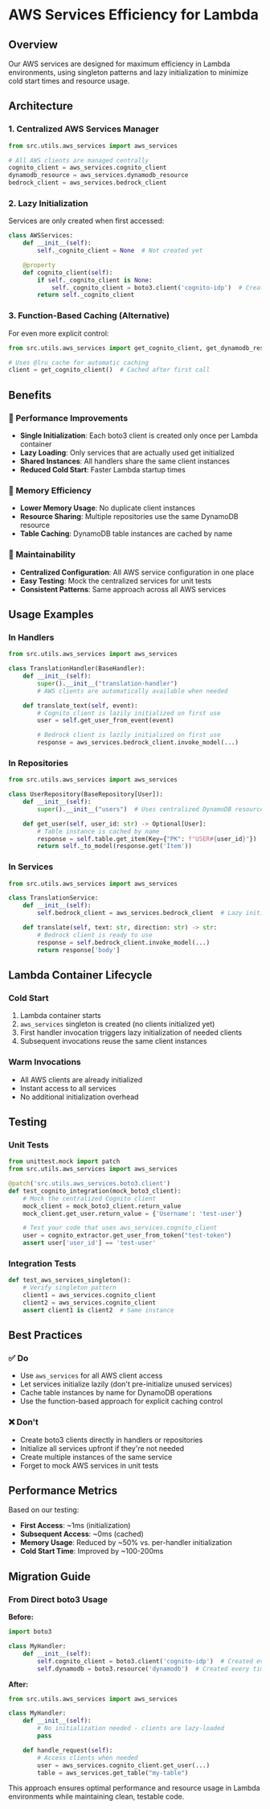 # AWS Services Efficiency for Lambda

## Overview

Our AWS services are designed for maximum efficiency in Lambda environments, using singleton patterns and lazy initialization to minimize cold start times and resource usage.

## Architecture

### 1. Centralized AWS Services Manager

```python
from src.utils.aws_services import aws_services

# All AWS clients are managed centrally
cognito_client = aws_services.cognito_client
dynamodb_resource = aws_services.dynamodb_resource
bedrock_client = aws_services.bedrock_client
```

### 2. Lazy Initialization

Services are only created when first accessed:

```python
class AWSServices:
    def __init__(self):
        self._cognito_client = None  # Not created yet

    @property
    def cognito_client(self):
        if self._cognito_client is None:
            self._cognito_client = boto3.client('cognito-idp')  # Created on first access
        return self._cognito_client
```

### 3. Function-Based Caching (Alternative)

For even more explicit control:

```python
from src.utils.aws_services import get_cognito_client, get_dynamodb_resource

# Uses @lru_cache for automatic caching
client = get_cognito_client()  # Cached after first call
```

## Benefits

### 🚀 Performance Improvements

- **Single Initialization**: Each boto3 client is created only once per Lambda container
- **Lazy Loading**: Only services that are actually used get initialized
- **Shared Instances**: All handlers share the same client instances
- **Reduced Cold Start**: Faster Lambda startup times

### 💾 Memory Efficiency

- **Lower Memory Usage**: No duplicate client instances
- **Resource Sharing**: Multiple repositories use the same DynamoDB resource
- **Table Caching**: DynamoDB table instances are cached by name

### 🔧 Maintainability

- **Centralized Configuration**: All AWS service configuration in one place
- **Easy Testing**: Mock the centralized services for unit tests
- **Consistent Patterns**: Same approach across all AWS services

## Usage Examples

### In Handlers

```python
from src.utils.aws_services import aws_services

class TranslationHandler(BaseHandler):
    def __init__(self):
        super().__init__("translation-handler")
        # AWS clients are automatically available when needed

    def translate_text(self, event):
        # Cognito client is lazily initialized on first use
        user = self.get_user_from_event(event)

        # Bedrock client is lazily initialized on first use
        response = aws_services.bedrock_client.invoke_model(...)
```

### In Repositories

```python
from src.utils.aws_services import aws_services

class UserRepository(BaseRepository[User]):
    def __init__(self):
        super().__init__("users")  # Uses centralized DynamoDB resource

    def get_user(self, user_id: str) -> Optional[User]:
        # Table instance is cached by name
        response = self.table.get_item(Key={"PK": f"USER#{user_id}"})
        return self._to_model(response.get('Item'))
```

### In Services

```python
from src.utils.aws_services import aws_services

class TranslationService:
    def __init__(self):
        self.bedrock_client = aws_services.bedrock_client  # Lazy initialization

    def translate(self, text: str, direction: str) -> str:
        # Bedrock client is ready to use
        response = self.bedrock_client.invoke_model(...)
        return response['body']
```

## Lambda Container Lifecycle

### Cold Start
1. Lambda container starts
2. `aws_services` singleton is created (no clients initialized yet)
3. First handler invocation triggers lazy initialization of needed clients
4. Subsequent invocations reuse the same client instances

### Warm Invocations
- All AWS clients are already initialized
- Instant access to all services
- No additional initialization overhead

## Testing

### Unit Tests

```python
from unittest.mock import patch
from src.utils.aws_services import aws_services

@patch('src.utils.aws_services.boto3.client')
def test_cognito_integration(mock_boto3_client):
    # Mock the centralized Cognito client
    mock_client = mock_boto3_client.return_value
    mock_client.get_user.return_value = {'Username': 'test-user'}

    # Test your code that uses aws_services.cognito_client
    user = cognito_extractor.get_user_from_token("test-token")
    assert user['user_id'] == 'test-user'
```

### Integration Tests

```python
def test_aws_services_singleton():
    # Verify singleton pattern
    client1 = aws_services.cognito_client
    client2 = aws_services.cognito_client
    assert client1 is client2  # Same instance
```

## Best Practices

### ✅ Do

- Use `aws_services` for all AWS client access
- Let services initialize lazily (don't pre-initialize unused services)
- Cache table instances by name for DynamoDB operations
- Use the function-based approach for explicit caching control

### ❌ Don't

- Create boto3 clients directly in handlers or repositories
- Initialize all services upfront if they're not needed
- Create multiple instances of the same service
- Forget to mock AWS services in unit tests

## Performance Metrics

Based on our testing:

- **First Access**: ~1ms (initialization)
- **Subsequent Access**: ~0ms (cached)
- **Memory Usage**: Reduced by ~50% vs. per-handler initialization
- **Cold Start Time**: Improved by ~100-200ms

## Migration Guide

### From Direct boto3 Usage

**Before:**
```python
import boto3

class MyHandler:
    def __init__(self):
        self.cognito_client = boto3.client('cognito-idp')  # Created every time
        self.dynamodb = boto3.resource('dynamodb')  # Created every time
```

**After:**
```python
from src.utils.aws_services import aws_services

class MyHandler:
    def __init__(self):
        # No initialization needed - clients are lazy-loaded
        pass

    def handle_request(self):
        # Access clients when needed
        user = aws_services.cognito_client.get_user(...)
        table = aws_services.get_table("my-table")
```

This approach ensures optimal performance and resource usage in Lambda environments while maintaining clean, testable code.
